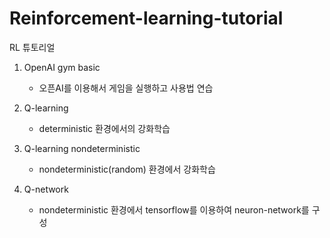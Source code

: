 # Reinforcement-learning-tutorial

RL 튜토리얼
 
1. OpenAI gym basic

    * 오픈AI를 이용해서 게임을 실행하고 사용법 연습
    
1. Q-learning

    * deterministic 환경에서의 강화학습
    
1. Q-learning nondeterministic

    * nondeterministic(random) 환경에서 강화학습

1. Q-network
  
   * nondeterministic 환경에서 tensorflow를 이용하여 neuron-network를 구성
  
